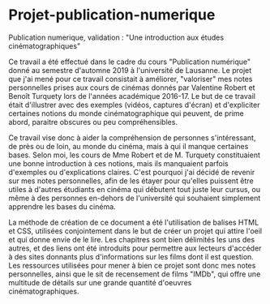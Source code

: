 # Projet-publication-numerique
Publication numerique, validation : "Une introduction aux études cinématographiques"

Ce travail a été effectué dans le cadre du cours "Publication numérique" donné au semestre d'automne 2019 à l'université de Lausanne. Le projet que j'ai mené pour ce travail consistait à améliorer, "valoriser" mes notes personnelles prises aux cours de cinémas donnés par Valentine Robert et Benoît Turquety lors de l'années académique 2016-17. Le but de ce travail était d'illustrer avec des exemples (vidéos, captures d'écran) et d'expliciter certaines notions du monde cinématographique qui peuvent, de prime abord, paraitre obscures ou peu compréhensibles.

Ce travail vise donc à aider la compréhension de personnes s'intéressant, de près ou de loin, au monde du cinéma, mais à qui il manque certaines bases. Selon moi, les cours de Mme Robert et de M. Turquety constituaient une bonne introduction à ces notions, mais ils manquaient parfois d'exemples ou d'explications claires. C'est pourquoi j'ai décidé de revenir sur mes notes personnelles, afin de les étayer pour qu'elles puissent être utiles à d'autres étudiants en cinéma qui débutent tout juste leur cursus, ou même à des personnes en-dehors de l'université qui souhaient simplement apprendre les bases du cinéma.

La méthode de création de ce document a été l'utilisation de balises HTML et CSS, utilisées conjointement dans le but de créer un projet qui attire l'oeil et qui donne envie de le lire. Les chapitres sont bien délimités les uns des autres, et des liens ont été introduits pour permettre aux lecteurs d'accéder à des sites donnants plus d'informations sur les films dont il est question. Les ressources utilisées pour mener à bien ce projet sont donc mes notes personnelles, ainsi que le sit de recensement de films "IMDb", qui offre une multitude de détails sur une grande quantité d'oeuvres cinématographiques.
